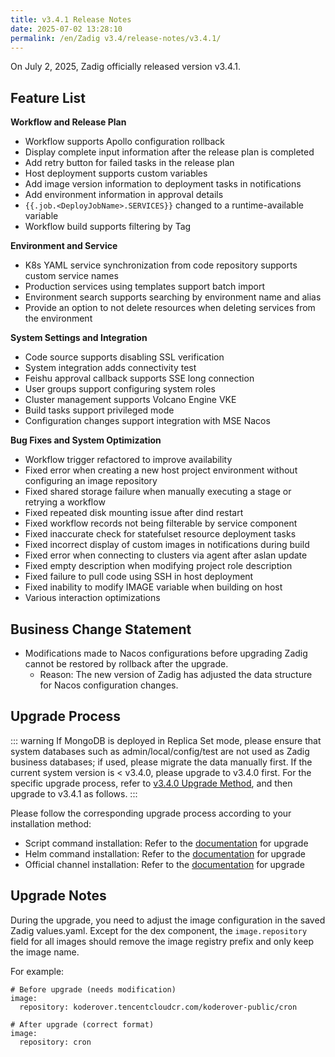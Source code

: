 ```yaml
---
title: v3.4.1 Release Notes
date: 2025-07-02 13:28:10
permalink: /en/Zadig v3.4/release-notes/v3.4.1/
---
```


On July 2, 2025, Zadig officially released version v3.4.1.

## Feature List

**Workflow and Release Plan**
- Workflow supports Apollo configuration rollback
- Display complete input information after the release plan is completed
- Add retry button for failed tasks in the release plan
- Host deployment supports custom variables
- Add image version information to deployment tasks in notifications
- Add environment information in approval details
- <span v-pre>`{{.job.<DeployJobName>.SERVICES}}` </span> changed to a runtime-available variable
- Workflow build supports filtering by Tag

**Environment and Service**
- K8s YAML service synchronization from code repository supports custom service names
- Production services using templates support batch import
- Environment search supports searching by environment name and alias
- Provide an option to not delete resources when deleting services from the environment

**System Settings and Integration**
- Code source supports disabling SSL verification
- System integration adds connectivity test
- Feishu approval callback supports SSE long connection
- User groups support configuring system roles
- Cluster management supports Volcano Engine VKE
- Build tasks support privileged mode
- Configuration changes support integration with MSE Nacos

**Bug Fixes and System Optimization**
- Workflow trigger refactored to improve availability
- Fixed error when creating a new host project environment without configuring an image repository
- Fixed shared storage failure when manually executing a stage or retrying a workflow
- Fixed repeated disk mounting issue after dind restart
- Fixed workflow records not being filterable by service component
- Fixed inaccurate check for statefulset resource deployment tasks
- Fixed incorrect display of custom images in notifications during build
- Fixed error when connecting to clusters via agent after aslan update
- Fixed empty description when modifying project role description
- Fixed failure to pull code using SSH in host deployment
- Fixed inability to modify IMAGE variable when building on host
- Various interaction optimizations

## Business Change Statement

- Modifications made to Nacos configurations before upgrading Zadig cannot be restored by rollback after the upgrade.
  - Reason: The new version of Zadig has adjusted the data structure for Nacos configuration changes.

## Upgrade Process

::: warning
If MongoDB is deployed in Replica Set mode, please ensure that system databases such as admin/local/config/test are not used as Zadig business databases; if used, please migrate the data manually first.
If the current system version is < v3.4.0, please upgrade to v3.4.0 first. For the specific upgrade process, refer to [v3.4.0 Upgrade Method](/cn/Zadig%20v3.4/release-notes/v3.4.0/#版本升级过程), and then upgrade to v3.4.1 as follows.
:::

Please follow the corresponding upgrade process according to your installation method:

- Script command installation: Refer to the [documentation](/cn/Zadig%20v3.4/install/helm-deploy/#升级) for upgrade
- Helm command installation: Refer to the [documentation](/cn/Zadig%20v3.4/install/helm-deploy/#升级) for upgrade
- Official channel installation: Refer to the [documentation](/cn/Zadig%20v3.4/stable/install/#升级) for upgrade

## Upgrade Notes

During the upgrade, you need to adjust the image configuration in the saved Zadig values.yaml. Except for the dex component, the `image.repository` field for all images should remove the image registry prefix and only keep the image name.

For example:

```
# Before upgrade (needs modification)
image:
  repository: koderover.tencentcloudcr.com/koderover-public/cron

# After upgrade (correct format)
image:
  repository: cron
```